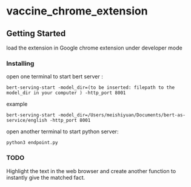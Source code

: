 # vaccine_chrome_extension
## Getting Started
load the extension in Google chrome extension under developer mode
### Installing
open one terminal to start bert server :
```
bert-serving-start -model_dir=(to be inserted: filepath to the model_dir in your computer ) -http_port 8001
```
example
```
bert-serving-start -model_dir=/Users/meishiyuan/Documents/bert-as-service/english -http_port 8001
```
open another terminal to start python server:
```
python3 endpoint.py
```
### TODO
Highlight the text in the web browser and create another function to instantly give the matched fact. 
